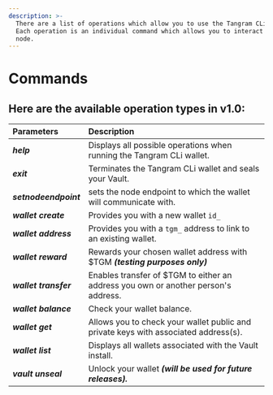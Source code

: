 ```yaml
---
description: >-
  There are a list of operations which allow you to use the Tangram CLi wallet.
  Each operation is an individual command which allows you to interact with a
  node.
---
```


# Commands

## Here are the available operation types in v1.0:

| Parameters | Description |
| :--- | :--- |
| _**help**_ | Displays all possible operations when running the Tangram CLi wallet. |
| _**exit**_ | Terminates the Tangram CLi wallet and seals your Vault. |
| _**setnodeendpoint**_ | sets the node endpoint to which the wallet will communicate with. |
| _**wallet create**_ | Provides you with a new wallet `id_` |
| _**wallet address**_ | Provides you with a `tgm_` address to link to an existing wallet. |
| _**wallet reward**_  | Rewards your chosen wallet address with $TGM _**\(testing purposes only\)**_  |
| _**wallet transfer**_ | Enables transfer of $TGM to either an address you own or another person's address. |
| _**wallet balance**_ | Check your wallet balance. |
| _**wallet get**_ | Allows you to check your wallet public and private keys with associated address\(s\). |
| _**wallet list**_ | Displays all wallets associated with the Vault install. |
| _**vault unseal**_ | Unlock your wallet _**\(will be used for future releases\).**_ |

